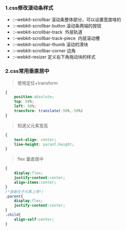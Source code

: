 ### 1.css修改滚动条样式

- ::-webkit-scrollbar 滚动条整体部分，可以设置宽度啥的
- ::-webkit-scrollbar-button 滚动条两端的按钮
- ::-webkit-scrollbar-track  外层轨道
- ::-webkit-scrollbar-track-piece  内层滚动槽
- ::-webkit-scrollbar-thumb 滚动的滑块
- ::-webkit-scrollbar-corner 边角
- ::-webkit-resizer 定义右下角拖动块的样式

### 2.css常用垂直居中

> 使用定位+transform

```css
{
	position:absolute;
	top: 50%;
	left: 50%;
	transform: translate(-50%,-50%)
}
```

> 知道父元素宽高

```css
{
	text-align: center;
	line-height: parant.height;
}
```

> flex 垂直居中

```css
{
	display:flex;
	justify-content:center;
	align-items:center;
}
/*或者在子元素上用*/
.parent{
	display:flex;
	justify-content:center;
}
.child{
	align-self:center;
}
```

### 

